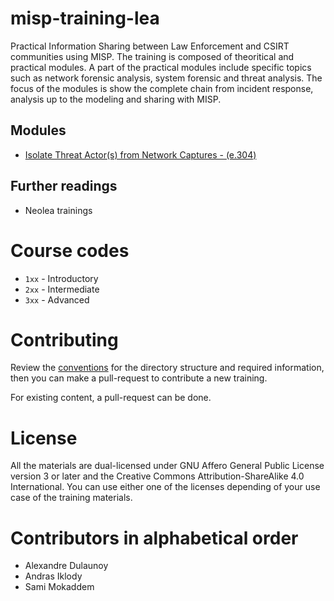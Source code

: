 # misp-training-lea

Practical Information Sharing between Law Enforcement and CSIRT communities using MISP. The training is composed of theoritical and practical modules. A part of the practical modules include specific topics such as network forensic analysis, system forensic and threat analysis. The focus of the modules is show the complete chain from incident response, analysis up to the modeling and sharing with MISP.

## Modules

- [Isolate Threat Actor(s) from Network Captures - (e.304)](./e.304-isolate-threat-actor-from-network-capture)

## Further readings

- Neolea trainings

# Course codes

- `1xx` - Introductory
- `2xx` - Intermediate
- `3xx` - Advanced

# Contributing

Review the [conventions](conventions.md) for the directory structure and required information, then you can make a pull-request to contribute a new training.

For existing content, a pull-request can be done.

# License

All the materials are dual-licensed under GNU Affero General Public License version 3 or later and the Creative Commons Attribution-ShareAlike 4.0 International. You can use either one of the licenses depending of your use case of the training materials.

# Contributors in alphabetical order

- Alexandre Dulaunoy
- Andras Iklody
- Sami Mokaddem
